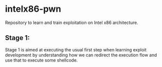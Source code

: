 # intelx86-pwn
Repository to learn and train exploitation on Intel x86 architecture.


## Stage 1:

Stage 1 is aimed at executing the usual first step when learning exploit development by understanding how we can redirect the execution flow and use that to execute some shellcode.
